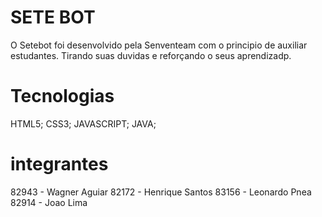 # SETE BOT

O Setebot foi desenvolvido pela Senventeam com o principio de auxiliar estudantes. Tirando suas duvidas e reforçando o seus aprendizadp.

# Tecnologias
  HTML5;
  CSS3;
  JAVASCRIPT;
  JAVA;


# integrantes

82943 - Wagner Aguiar
82172 - Henrique Santos
83156 - Leonardo Pnea
82914 - Joao Lima
